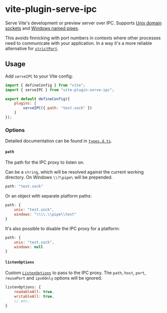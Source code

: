 # vite-plugin-serve-ipc
Serve Vite's development or preview server over IPC.
Supports [Unix domain sockets](https://man.archlinux.org/man/unix.7.en) and [Windows named pipes](https://learn.microsoft.com/en-us/windows/win32/ipc/named-pipes).

This avoids finnicking with port numbers in contexts where other processes need to communicate with your application.
In a way it's a more reliable alternative for [`strictPort`](https://vite.dev/config/server-options.html#server-strictport).

## Usage
Add `serveIPC` to your Vite config:

```js
import { defineConfig } from "vite";
import { serveIPC } from "vite-plugin-serve-ipc";

export default defineConfig({
	plugins: [
		serveIPC({ path: "test.sock" })
	]
});
```

### Options
Detailed documentation can be found in [`types.d.ts`](./blob/main/src/types.d.ts).

#### `path`
The path for the IPC proxy to listen on.

Can be a `string`, which will be resolved against the current working directory.
On Windows `\\?\pipe\` will be prepended.

```js
path: "test.sock"
```

Or an object with separate platform paths:

```js
path: {
	unix: "test.sock",
	windows: "\\\\.\\pipe\\test"
}
```

It's also possible to disable the IPC proxy for a platform:

```js
path: {
	unix: "test.sock",
	windows: null
}
```

#### `listenOptions`

Custom [`ListenOptions`](https://nodejs.org/api/net.html#serverlistenoptions-callback) to pass to the IPC proxy.
The `path`, `host`, `port`, `reusePort` and `ipv6Only` options will be ignored.

```js
listenOptions: {
	readableAll: true,
	writableAll: true,
	// etc.
}
```
